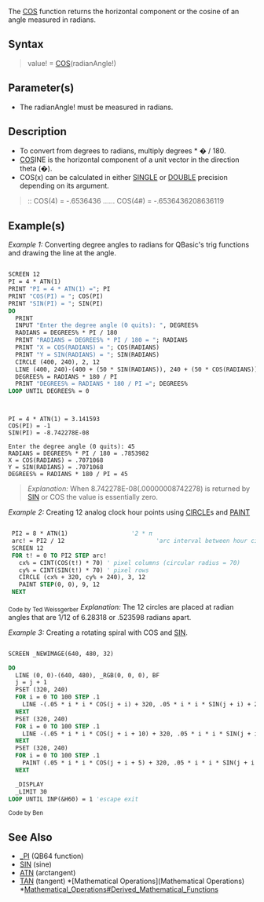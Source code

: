 The [COS](COS) function returns the horizontal component or the cosine of an angle measured in radians.


## Syntax
 
>  value! = [COS](COS)(radianAngle!)


## Parameter(s)

* The radianAngle! must be measured in radians. 


## Description

* To convert from degrees to radians, multiply degrees * � / 180.
* [COS](COS)INE is the horizontal component of a unit vector in the direction theta (�).
* COS(x) can be calculated in either [SINGLE](SINGLE) or [DOUBLE](DOUBLE) precision depending on its argument.  
> :: COS(4) = -.6536436 ...... COS(4#) = -.6536436208636119


## Example(s)

*Example 1:* Converting degree angles to radians for QBasic's trig functions and drawing the line at the angle.

```vb

SCREEN 12
PI = 4 * ATN(1)
PRINT "PI = 4 * ATN(1) ="; PI
PRINT "COS(PI) = "; COS(PI)
PRINT "SIN(PI) = "; SIN(PI)
DO
  PRINT
  INPUT "Enter the degree angle (0 quits): ", DEGREES%
  RADIANS = DEGREES% * PI / 180
  PRINT "RADIANS = DEGREES% * PI / 180 = "; RADIANS
  PRINT "X = COS(RADIANS) = "; COS(RADIANS)
  PRINT "Y = SIN(RADIANS) = "; SIN(RADIANS)
  CIRCLE (400, 240), 2, 12
  LINE (400, 240)-(400 + (50 * SIN(RADIANS)), 240 + (50 * COS(RADIANS))), 11
  DEGREES% = RADIANS * 180 / PI
  PRINT "DEGREES% = RADIANS * 180 / PI ="; DEGREES%
LOOP UNTIL DEGREES% = 0 

```

```text


PI = 4 * ATN(1) = 3.141593
COS(PI) = -1
SIN(PI) = -8.742278E-08

Enter the degree angle (0 quits): 45
RADIANS = DEGREES% * PI / 180 = .7853982
X = COS(RADIANS) = .7071068
Y = SIN(RADIANS) = .7071068
DEGREES% = RADIANS * 180 / PI = 45

```

>  *Explanation:* When 8.742278E-08(.00000008742278) is returned by [SIN](SIN) or COS the value  is essentially zero.


*Example 2:* Creating 12 analog clock hour points using [CIRCLE](CIRCLE)s and [PAINT](PAINT)

```vb

 PI2 = 8 * ATN(1)                  '2 * π
 arc! = PI2 / 12                          'arc interval between hour circles
 SCREEN 12
 FOR t! = 0 TO PI2 STEP arc!
   cx% = CINT(COS(t!) * 70) ' pixel columns (circular radius = 70)
   cy% = CINT(SIN(t!) * 70) ' pixel rows
   CIRCLE (cx% + 320, cy% + 240), 3, 12
   PAINT STEP(0, 0), 9, 12
 NEXT 

```
<sub>Code by Ted Weissgerber</sub>
*Explanation:* The 12 circles are placed at radian angles that are 1/12 of 6.28318 or .523598 radians apart.


*Example 3:* Creating a rotating spiral with COS and [SIN](SIN).

```vb

SCREEN _NEWIMAGE(640, 480, 32)

DO
  LINE (0, 0)-(640, 480), _RGB(0, 0, 0), BF
  j = j + 1
  PSET (320, 240)
  FOR i = 0 TO 100 STEP .1
    LINE -(.05 * i * i * COS(j + i) + 320, .05 * i * i * SIN(j + i) + 240)
  NEXT
  PSET (320, 240)
  FOR i = 0 TO 100 STEP .1
    LINE -(.05 * i * i * COS(j + i + 10) + 320, .05 * i * i * SIN(j + i + 10) + 240)
  NEXT
  PSET (320, 240)
  FOR i = 0 TO 100 STEP .1
    PAINT (.05 * i * i * COS(j + i + 5) + 320, .05 * i * i * SIN(j + i + 5) + 240)
  NEXT

  _DISPLAY
  _LIMIT 30
LOOP UNTIL INP(&H60) = 1 'escape exit 

```
<sub>Code by Ben</sub>
 

## See Also

* [_PI](_PI) (QB64 function)
* [SIN](SIN) (sine)
* [ATN](ATN) (arctangent)
* [TAN](TAN) (tangent)
*[Mathematical Operations](Mathematical Operations)
*[Mathematical_Operations#Derived_Mathematical_Functions](Mathematical_Operations#Derived_Mathematical_Functions)




